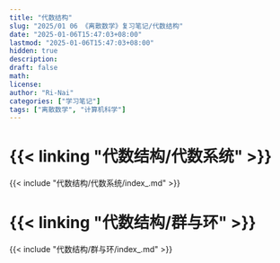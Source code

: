 ```yaml
---
title: "代数结构"
slug: "2025/01 06 《离散数学》复习笔记/代数结构"
date: "2025-01-06T15:47:03+08:00"
lastmod: "2025-01-06T15:47:03+08:00"
hidden: true
description:
draft: false
math:
license:
author: "Ri-Nai"
categories: ["学习笔记"]
tags: ["离散数学", "计算机科学"]
---
```

# {{< linking "代数结构/代数系统" >}}
{{< include "代数结构/代数系统/index_.md" >}}

# {{< linking "代数结构/群与环" >}}
{{< include "代数结构/群与环/index_.md" >}}


